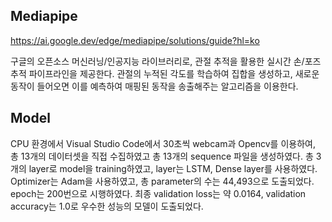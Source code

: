 ## Mediapipe

https://ai.google.dev/edge/mediapipe/solutions/guide?hl=ko

구글의 오픈소스 머신러닝/인공지능 라이브러리로, 관절 추적을 활용한 실시간 손/포즈 추적 파이프라인을 제공한다.
관절의 누적된 각도를 학습하여 집합을 생성하고, 새로운 동작이 들어오면 이를 예측하여 매핑된 동작을 송출해주는 알고리즘을 이용한다.

## Model

CPU 환경에서 Visual Studio Code에서 30초씩 webcam과 Opencv를 이용하여, 총 13개의 데이터셋을 직접 수집하였고 총 13개의 sequence 파일을 생성하였다.
총 3개의 layer로 model을 training하였고, layer는 LSTM, Dense layer를 사용하였다.
Optimizer는 Adam을 사용하였고, 총 parameter의 수는 44,493으로 도출되었다. epoch는 200번으로 시행하였다.
최종 validation loss는 약 0.0164, validation accuracy는 1.0로 우수한 성능의 모델이 도출되었다.
